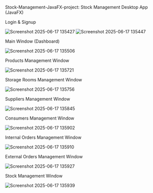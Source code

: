 Stock-Management-JavaFX-project: Stock Management Desktop App (JavaFX)










Login & Signup 



![Screenshot 2025-06-17 135427](https://github.com/user-attachments/assets/1577e8ab-fe22-4ee7-8707-0c44d79d7b96)
![Screenshot 2025-06-17 135447](https://github.com/user-attachments/assets/e3fdb83f-a830-4d83-83d3-818e12aabb78)



Main Window (Dashboard)

![Screenshot 2025-06-17 135506](https://github.com/user-attachments/assets/9a14de37-a522-43fe-9a19-cfa4af91b08a)


Products Management Window

![Screenshot 2025-06-17 135721](https://github.com/user-attachments/assets/d3394ca9-78c8-4519-96f7-d637084959b5)


Storage Rooms Management Window

![Screenshot 2025-06-17 135756](https://github.com/user-attachments/assets/81955cd8-0c7a-4877-ab02-d8411610b1ed)


Suppliers Management Window

![Screenshot 2025-06-17 135845](https://github.com/user-attachments/assets/a7a4f4ba-cba1-4302-80fc-8ddc25469ce7)


Consumers Management Window

![Screenshot 2025-06-17 135902](https://github.com/user-attachments/assets/6623f562-87fb-486f-80fa-666ec38d5e21)


Internal Orders Management Window

![Screenshot 2025-06-17 135910](https://github.com/user-attachments/assets/a2a1e50d-2546-4844-a26e-4585d248bc7e)


External Orders Management Window

![Screenshot 2025-06-17 135927](https://github.com/user-attachments/assets/699a95e4-f162-4b8f-9b18-3d41336a6b98)


Stock Management Window

![Screenshot 2025-06-17 135939](https://github.com/user-attachments/assets/c54d7fa9-b572-4c27-924a-14c859d16b15)
